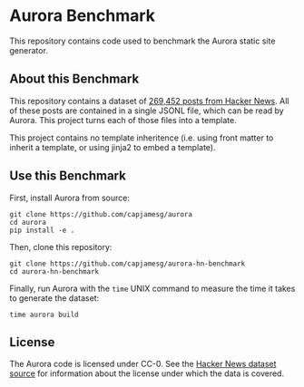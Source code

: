 # Aurora Benchmark

This repository contains code used to benchmark the Aurora static site generator.

## About this Benchmark

This repository contains a dataset of [269,452 posts from Hacker News](https://www.kaggle.com/datasets/hacker-news/hacker-news-posts). All of these posts are contained in a single JSONL file, which can be read by Aurora. This project turns each of those files into a template.

This project contains no template inheritence (i.e. using front matter to inherit a template, or using jinja2 to embed a template).

## Use this Benchmark

First, install Aurora from source:

```
git clone https://github.com/capjamesg/aurora
cd aurora
pip install -e .
```

Then, clone this repository:

```
git clone https://github.com/capjamesg/aurora-hn-benchmark
cd aurora-hn-benchmark
```

Finally, run Aurora with the `time` UNIX command to measure the time it takes to generate the dataset:

```
time aurora build
```

## License

The Aurora code is licensed under CC-0. See the [Hacker News dataset source](https://www.kaggle.com/datasets/hacker-news/hacker-news-posts) for information about the license under which the data is covered.
